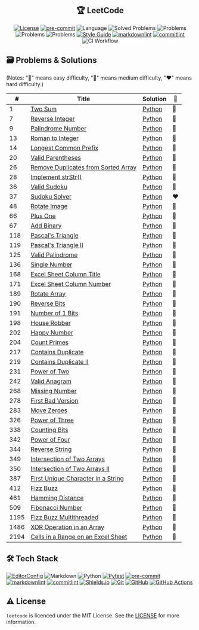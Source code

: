 <!-- markdownlint-disable MD033 -->
<!-- markdownlint-disable MD041 -->

<div align="center">
  <h2 align="center">🏆 LeetCode</h2>

  <p id="shields" align="center" markdown="1">

[![License](https://img.shields.io/badge/license-MIT-3178C6?style=flat)](LICENSE)
[![pre-commit](https://img.shields.io/badge/pre--commit-enabled-brightgreen?logo=pre-commit&logoColor=white)][github-pre-commit]
![Language](https://img.shields.io/badge/language-python-orange?style=flat)
![Solved Problems](https://img.shields.io/badge/solved-45-3178C6?style=flat)
![ Problems](https://img.shields.io/badge/easy-37-00d26a?style=flat)
![ Problems](https://img.shields.io/badge/medium-7-fcd53f?style=flat)
![ Problems](https://img.shields.io/badge/hard-1-f8312f?style=flat)
[![Style Guide](https://img.shields.io/badge/code%20style-black-000?style=flat)][github-black]
[![markdownlint](https://img.shields.io/badge/linter-markdownlint-000?style=flat)][github-markdownlint]
[![commitlint](https://img.shields.io/badge/linter-commitlint-F7B93E?style=flat)][github-commitlint]
![CI Workflow](https://github.com/malokhvii-eduard/leetcode/actions/workflows/ci.yml/badge.svg)

  </p>
</div>

## 🗃️ Problems & Solutions

(Notes: "💚" means easy difficulty, "💛" means medium difficulty,
"❤️" means hard difficulty.)

<!-- markdownlint-disable MD013 -->
| #    | Title                                                                                                     | Solution                    | 💪   |
| ---- | --------------------------------------------------------------------------------------------------------- | --------------------------- | --- |
| 1    | [Two Sum](https://leetcode.com/problems/two-sum/)                                                         | [Python](solutions/1.py)    | 💚   |
| 7    | [Reverse Integer](https://leetcode.com/problems/reverse-integer/)                                         | [Python](solutions/7.py)    | 💛   |
| 9    | [Palindrome Number](https://leetcode.com/problems/palindrome-number/)                                     | [Python](solutions/9.py)    | 💚   |
| 13   | [Roman to Integer](https://leetcode.com/problems/roman-to-integer/)                                       | [Python](solutions/13.py)   | 💚   |
| 14   | [Longest Common Prefix](https://leetcode.com/problems/longest-common-prefix/)                             | [Python](solutions/14.py)   | 💚   |
| 20   | [Valid Parentheses](https://leetcode.com/problems/valid-parentheses/)                                     | [Python](solutions/20.py)   | 💚   |
| 26   | [Remove Duplicates from Sorted Array](https://leetcode.com/problems/remove-duplicates-from-sorted-array/) | [Python](solutions/26.py)   | 💚   |
| 28   | [Implement strStr()](https://leetcode.com/problems/implement-strstr/)                                     | [Python](solutions/28.py)   | 💚   |
| 36   | [Valid Sudoku](https://leetcode.com/problems/valid-sudoku/)                                               | [Python](solutions/36.py)   | 💛   |
| 37   | [Sudoku Solver](https://leetcode.com/problems/sudoku-solver/)                                             | [Python](solutions/37.py)   | ❤️   |
| 48   | [Rotate Image](https://leetcode.com/problems/rotate-image/)                                               | [Python](solutions/48.py)   | 💛   |
| 66   | [Plus One](https://leetcode.com/problems/plus-one/)                                                       | [Python](solutions/66.py)   | 💚   |
| 67   | [Add Binary](https://leetcode.com/problems/add-binary/)                                                   | [Python](solutions/67.py)   | 💚   |
| 118  | [Pascal's Triangle](https://leetcode.com/problems/pascals-triangle/)                                      | [Python](solutions/118.py)  | 💚   |
| 119  | [Pascal's Triangle II](https://leetcode.com/problems/pascals-triangle-ii/)                                | [Python](solutions/119.py)  | 💚   |
| 125  | [Valid Palindrome](https://leetcode.com/problems/valid-palindrome/)                                       | [Python](solutions/125.py)  | 💚   |
| 136  | [Single Number](https://leetcode.com/problems/single-number/)                                             | [Python](solutions/136.py)  | 💚   |
| 168  | [Excel Sheet Column Title](https://leetcode.com/problems/excel-sheet-column-title/)                       | [Python](solutions/168.py)  | 💚   |
| 171  | [Excel Sheet Column Number](https://leetcode.com/problems/excel-sheet-column-number/)                     | [Python](solutions/171.py)  | 💚   |
| 189  | [Rotate Array](https://leetcode.com/problems/rotate-array/)                                               | [Python](solutions/189.py)  | 💛   |
| 190  | [Reverse Bits](https://leetcode.com/problems/reverse-bits/)                                               | [Python](solutions/190.py)  | 💚   |
| 191  | [Number of 1 Bits](https://leetcode.com/problems/number-of-1-bits/)                                       | [Python](solutions/191.py)  | 💚   |
| 198  | [House Robber](https://leetcode.com/problems/house-robber/)                                               | [Python](solutions/198.py)  | 💛   |
| 202  | [Happy Number](https://leetcode.com/problems/happy-number/)                                               | [Python](solutions/202.py)  | 💚   |
| 204  | [Count Primes](https://leetcode.com/problems/count-primes/)                                               | [Python](solutions/204.py)  | 💛   |
| 217  | [Contains Duplicate](https://leetcode.com/problems/contains-duplicate/)                                   | [Python](solutions/217.py)  | 💚   |
| 219  | [Contains Duplicate II](https://leetcode.com/problems/contains-duplicate-ii/)                             | [Python](solutions/219.py)  | 💚   |
| 231  | [Power of Two](https://leetcode.com/problems/power-of-two/)                                               | [Python](solutions/231.py)  | 💚   |
| 242  | [Valid Anagram](https://leetcode.com/problems/valid-anagram/)                                             | [Python](solutions/242.py)  | 💚   |
| 268  | [Missing Number](https://leetcode.com/problems/missing-number/)                                           | [Python](solutions/268.py)  | 💚   |
| 278  | [First Bad Version](https://leetcode.com/problems/first-bad-version/)                                     | [Python](solutions/278.py)  | 💚   |
| 283  | [Move Zeroes](https://leetcode.com/problems/move-zeroes/)                                                 | [Python](solutions/283.py)  | 💚   |
| 326  | [Power of Three](https://leetcode.com/problems/power-of-three/)                                           | [Python](solutions/326.py)  | 💚   |
| 338  | [Counting Bits](https://leetcode.com/problems/counting-bits/)                                             | [Python](solutions/338.py)  | 💚   |
| 342  | [Power of Four](https://leetcode.com/problems/power-of-four/)                                             | [Python](solutions/342.py)  | 💚   |
| 344  | [Reverse String](https://leetcode.com/problems/reverse-string/)                                           | [Python](solutions/344.py)  | 💚   |
| 349  | [Intersection of Two Arrays](https://leetcode.com/problems/intersection-of-two-arrays/)                   | [Python](solutions/349.py)  | 💚   |
| 350  | [Intersection of Two Arrays II](https://leetcode.com/problems/intersection-of-two-arrays-ii/)             | [Python](solutions/350.py)  | 💚   |
| 387  | [First Unique Character in a String](https://leetcode.com/problems/first-unique-character-in-a-string/)   | [Python](solutions/387.py)  | 💚   |
| 412  | [Fizz Buzz](https://leetcode.com/problems/fizz-buzz/)                                                     | [Python](solutions/412.py)  | 💚   |
| 461  | [Hamming Distance](https://leetcode.com/problems/hamming-distance/)                                       | [Python](solutions/461.py)  | 💚   |
| 509  | [Fibonacci Number](https://leetcode.com/problems/fibonacci-number/)                                       | [Python](solutions/509.py)  | 💚   |
| 1195 | [Fizz Buzz Multithreaded](https://leetcode.com/problems/fizz-buzz-multithreaded/)                         | [Python](solutions/1195.py) | 💛   |
| 1486 | [XOR Operation in an Array](https://leetcode.com/problems/xor-operation-in-an-array/)                     | [Python](solutions/1486.py) | 💚   |
| 2194 | [Cells in a Range on an Excel Sheet](https://leetcode.com/problems/cells-in-a-range-on-an-excel-sheet/)   | [Python](solutions/2194.py) | 💚   |
<!-- markdownlint-enable MD013 -->

## 🛠️ Tech Stack

<!-- markdownlint-disable MD013 -->
[![EditorConfig](https://img.shields.io/badge/EditorConfig-FEFEFE?logo=editorconfig&logoColor=000&style=flat)][editorconfig]
![Markdown](https://img.shields.io/badge/Markdown-000?logo=markdown&logoColor=fff&style=flat)
![Python](https://img.shields.io/badge/Python-3776AB?logo=python&logoColor=fff&style=flat)
[![Pytest](https://img.shields.io/badge/Pytest-0A9EDC?logo=pytest&logoColor=fff&style=flat)][github-pytest]
[![pre-commit](https://img.shields.io/badge/pre--commit-FAB040?logo=precommit&logoColor=fff&style=flat)][github-pre-commit]
[![markdownlint](https://img.shields.io/badge/markdownlint-000?logo=markdown&logoColor=fff&style=flat)][github-markdownlint]
[![commitlint](https://img.shields.io/badge/commitlint-F7B93E?logo=c&logoColor=000&style=flat)][github-commitlint]
[![Shields.io](https://img.shields.io/badge/Shields.io-000?logo=shieldsdotio&logoColor=fff&style=flat)][shields]
[![Git](https://img.shields.io/badge/Git-F05032?logo=git&logoColor=fff&style=flat)][git-scm]
[![GitHub](https://img.shields.io/badge/GitHub-181717?logo=github&logoColor=fff&style=flat)][github]
[![GitHub Actions](https://img.shields.io/badge/GitHub%20Actions-2088FF?logo=githubactions&logoColor=fff&style=flat)][github-actions]
<!-- markdownlint-enable MD013 -->

## ⚠️ License

`leetcode` is licenced under the MIT License. See the [LICENSE](LICENSE)
for more information.

<!-- markdownlint-disable MD013 -->
<!-- Github links -->
[github-actions]: https://docs.github.com/en/actions
[github-black]: https://github.com/psf/black
[github-commitlint]: https://github.com/conventional-changelog/
[github-markdownlint]: https://github.com/DavidAnson/markdownlint
[github-pre-commit]: https://github.com/pre-commit/pre-commit
[github-pytest]: https://github.com/pytest-dev/pytest
[github]: https://github.com

<!-- Other links -->
[editorconfig]: https://editorconfig.org
[git-scm]: https://git-scm.com
[shields]: https://shields.io
